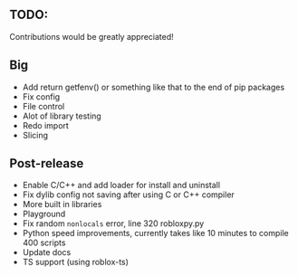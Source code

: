 ## TODO:
Contributions would be greatly appreciated!

## Big
- Add return getfenv() or something like that to the end of pip packages 
- Fix config
- File control
- Alot of library testing
- Redo import
- Slicing
## Post-release
- Enable C/C++ and add loader for install and uninstall
- Fix dylib config not saving after using C or C++ compiler 
- More built in libraries
- Playground
- Fix random `nonlocals` error, line 320 robloxpy.py
- Python speed improvements, currently takes like 10 minutes to compile 400 scripts
- Update docs
- TS support (using roblox-ts)
